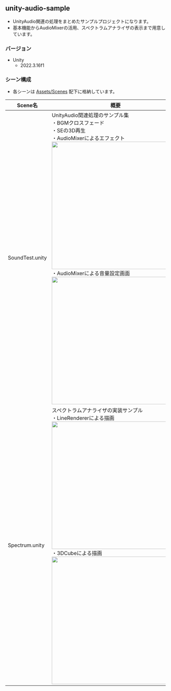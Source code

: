 ## unity-audio-sample
* UnityAudio関連の処理をまとめたサンプルプロジェクトになります。
* 基本機能からAudioMixerの活用、スペクトラムアナライザの表示まで用意しています。

### バージョン
* Unity
  * 2022.3.16f1

### シーン構成

* 各シーンは <a href="/Assets/Scenes">Assets/Scenes</a> 配下に格納しています。

| Scene名 | 概要 |
----|---- 
| SoundTest.unity | UnityAudio関連処理のサンプル集<br>・BGMクロスフェード<br>・SEの3D再生<br>・AudioMixerによるエフェクト<br><img width=400 src="https://github.com/plasmo310/unity-audio-sample/assets/77447256/22f26e4d-f667-4f21-98bd-2aa902c97158"><br>・AudioMixerによる音量設定画面<br><img width=400 src="https://github.com/plasmo310/unity-audio-sample/assets/77447256/3d2cd1c3-739a-4c88-a8a6-e0bcf3d8016f"> |
| Spectrum.unity | スペクトラムアナライザの実装サンプル<br>・LineRendererによる描画<br><img width=400 src="https://github.com/plasmo310/unity-audio-sample/assets/77447256/9be391a7-576a-4d4a-811a-31d29ede2f19"><br>・3DCubeによる描画<br><img width=400 src="https://github.com/plasmo310/unity-audio-sample/assets/77447256/e4dc2c80-7c03-48d0-86eb-c0737e941fe3"> |
